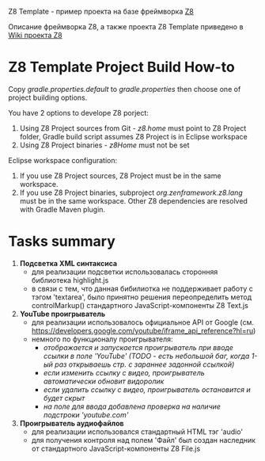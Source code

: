 Z8 Template - пример проекта на базе фреймворка [Z8](https://github.com/zenframework/z8/)

Описание фреймворка Z8, а также проекта Z8 Template приведено в [Wiki проекта Z8](https://github.com/zenframework/z8/wiki)

# Z8 Template Project Build How-to

Copy _gradle.properties.default_ to _gradle.properties_ then choose one of project building options.

You have 2 options to develope Z8 porject:
1. Using Z8 Project sources from Git - _z8.home_ must point to Z8 Project folder, Gradle build script assumes Z8 Project is in Eclipse workspace
1. Using Z8 Project binaries - _z8Home_ must not be set

Eclipse workspace configuration:
1. If you use Z8 Project sources, Z8 Project must be in the same workspace.
1. If you use Z8 Project binaries, subproject _org.zenframework.z8.lang_ must be in the same workspace. Other Z8 dependencies are resolved with Gradle Maven plugin.

# Tasks summary

1. **Подсветка XML синтаксиса**
    - для реализации подсветки использовалась сторонняя библиотека highlight.js
    - в связи с тем, что данная бибилиотка не поддерживает работу с тэгом 'textarea', было принятно решения переопределить метод controlMarkup() стандартного JavaScript-компоненты Z8 Text.js
2. **YouTube проигрыватель**
    - для реализации использовалось официальное API от Google (см. https://developers.google.com/youtube/iframe_api_reference?hl=ru)
    - немного по функционалу проигрывателя:
        - _отображается и запускается проигрыватель при вводе ссылки в поле 'YouTube' (TODO - есть небольшой баг, когда 1-ый раз открываешь стр. с зараннее задонной ссылкой)_
        - _если изменить ссылку с видео, проигрыватель автоматически обновит видоролик_
        - _если удалить ссылку с видео, проигрыватель остановится и будет скрыт_
        - _на поле для ввода добавлена проверка на наличие подстроки 'youtube.com'_
3. **Проигрыватель аудиофайлов**
    - для реализации использовался стандартный HTML тэг 'audio'
    - для получения контроля над полем 'Файл' был создан наследник от стандартного JavaScript-компоненты Z8 File.js